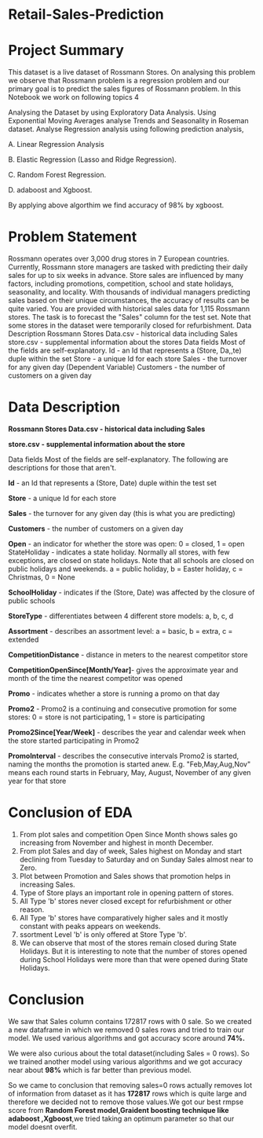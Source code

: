 # Retail-Sales-Prediction
# **Project Summary**
This dataset is a live dataset of Rossmann Stores. On analysing this problem we observe that Rossmann problem is a regression problem and our primary goal is to predict the sales figures of Rossmann problem. In this Notebook we work on following topics 4

Analysing the Dataset by using Exploratory Data Analysis. Using Exponential Moving Averages analyse Trends and Seasonality in Roseman dataset. Analyse Regression analysis using following prediction analysis, 

A. Linear Regression Analysis 

B. Elastic Regression (Lasso and Ridge Regression). 

C. Random Forest Regression. 

D. adaboost and Xgboost.

By applying above algorthim we find accuracy of 98% by xgboost.

# **Problem Statement**

Rossmann operates over 3,000 drug stores in 7 European countries. Currently, Rossmann store managers are tasked with predicting their daily sales for up to six weeks in advance. Store sales are influenced by many factors, including promotions, competition, school and state holidays, seasonality, and locality. With thousands of individual managers predicting sales based on their unique circumstances, the accuracy of results can be quite varied.
You are provided with historical sales data for 1,115 Rossmann stores. The task is to forecast the "Sales" column for the test set. Note that some stores in the dataset were temporarily closed for refurbishment.
Data Description
Rossmann Stores Data.csv - historical data including Sales
store.csv - supplemental information about the stores
Data fields
Most of the fields are self-explanatory.
Id - an Id that represents a (Store, Da,,te) duple within the set
Store - a unique Id for each store
Sales - the turnover for any given day (Dependent Variable)
Customers - the number of customers on a given day

# **Data Description**

**Rossmann Stores Data.csv - historical data including Sales**

**store.csv - supplemental information about the store**

Data fields
Most of the fields are self-explanatory. The following are descriptions for those that aren't.

**Id** - an Id that represents a (Store, Date) duple within the test set

**Store** - a unique Id for each store

**Sales** - the turnover for any given day (this is what you are predicting)

**Customers** - the number of customers on a given day

**Open** - an indicator for whether the store was open: 0 = closed, 1 = open
StateHoliday - indicates a state holiday. Normally all stores, with few exceptions, are closed on state holidays. Note that all schools are closed on public holidays and weekends. a = public holiday, b = Easter holiday, c = Christmas, 0 = None

**SchoolHoliday** - indicates if the (Store, Date) was affected by the closure of public schools

**StoreType** - differentiates between 4 different store models: a, b, c, d

**Assortment** - describes an assortment level: a = basic, b = extra, c = extended

**CompetitionDistance** - distance in meters to the nearest competitor store

**CompetitionOpenSince[Month/Year]**- gives the approximate year and month of the time the nearest competitor was opened

**Promo** - indicates whether a store is running a promo on that day

**Promo2** - Promo2 is a continuing and consecutive promotion for some stores: 0 = store is not participating, 1 = store is participating

**Promo2Since[Year/Week]** - describes the year and calendar week when the store started participating in Promo2

**PromoInterval** - describes the consecutive intervals Promo2 is started, naming the months the promotion is started anew. E.g. "Feb,May,Aug,Nov" means each round starts in February, May, August, November of any given year for that store

# **Conclusion of EDA**

1. From plot sales and competition Open Since Month shows sales go increasing from November and highest in month December.
2. From plot Sales and day of week, Sales highest on Monday and start declining from Tuesday to Saturday and on Sunday Sales almost near to Zero.
3. Plot between Promotion and Sales shows that promotion helps in increasing Sales.
4. Type of Store plays an important role in opening pattern of stores.
5. All Type 'b' stores never closed except for refurbishment or other reason.
6. All Type 'b' stores have comparatively higher sales and it mostly constant with peaks appears on weekends.
7. ssortment Level 'b' is only offered at Store Type 'b'.
8. We can observe that most of the stores remain closed during State Holidays. But it is interesting to note that the number of stores opened during School Holidays were more than that were opened during State Holidays.

# **Conclusion**
We saw that Sales column contains 172817 rows with 0 sale. So we created a   new dataframe in which we removed 0 sales rows and tried to train our model. We used various algorithms and got accuracy score around **74%.**

We were also curious about the total dataset(including Sales = 0 rows). So we trained another model using various algorithms and we got accuracy near about **98%** which is far better than previous model.

So we came to conclusion that removing sales=0 rows actually removes lot of information from dataset as it has **172817**   rows which is quite large and therefore we decided not to remove those values.We got our best rmpse score from **Random Forest model,Graident boosting technique like  adaboost ,Xgboost**,we tried taking an optimum parameter so that our model doesnt overfit.
